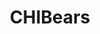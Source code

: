 ---
title: CHIBears
crosslinks:
- nfl
- NFL_Draft
- EvilLeagueOfEvil
- the_mitchell
- detroitlions
- nflstreams
- '2013'
- place
- GandSand
- GreenBayPackers
- ronpaulshops
- Browns
- the_darnold
- hawks
- AMAAggregator
- chicago
- ChargeYourPhone
- EvilerLeagueOfEvil
- Finland
---
